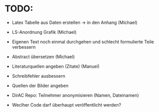 TODO:
=====

- Latex Tabelle aus Daten erstellen -> in den Anhang (Michael)

- LS-Anordnung Grafik (Michael)

- Eigenen Text noch einmal durchgehen und schlecht formulierte Teile verbessern

- Abstract übersetzen (Michael)

- Literaturquellen angeben (Zitate) (Manuel)

- Schreibfehler ausbessern

- Quellen der Bilder angeben

- DirAC Repo: Teilnehmer anonymisieren (Namen, Dateinamen)

- Weclher Code darf überhaupt veröffentlicht werden?
